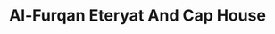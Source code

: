 ---
title: "Al-Furqan Eteryat And Cap House"
url: /karachi/al-furqan-eteryat-and-cap-house/
shop: mall
---
